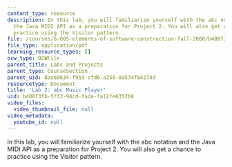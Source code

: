 ```yaml
---
content_type: resource
description: In this lab, you will familiarize yourself with the abc notation and
  the Java MIDI API as a preparation for Project 2. You will also get a chance to
  practice using the Visitor pattern.
file: /courses/6-005-elements-of-software-construction-fall-2008/b408f3fb5ff294cdfadafa12fe0352b8_MIT6_005f08_project02_lab.pdf
file_type: application/pdf
learning_resource_types: []
ocw_type: OCWFile
parent_title: Labs and Projects
parent_type: CourseSection
parent_uid: 8ac69634-f91d-cfd0-a350-0a574f84274d
resourcetype: Document
title: 'Lab 2: abc Music Player'
uid: b408f3fb-5ff2-94cd-fada-fa12fe0352b8
video_files:
  video_thumbnail_file: null
video_metadata:
  youtube_id: null
---
```

In this lab, you will familiarize yourself with the abc notation and the Java MIDI API as a preparation for Project 2. You will also get a chance to practice using the Visitor pattern.

